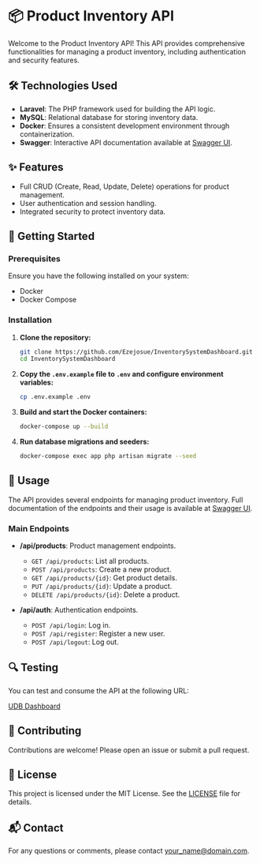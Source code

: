 # 📦 Product Inventory API

Welcome to the Product Inventory API! This API provides comprehensive functionalities for managing a product inventory, including authentication and security features.

## 🛠️ Technologies Used

- **Laravel**: The PHP framework used for building the API logic.
- **MySQL**: Relational database for storing inventory data.
- **Docker**: Ensures a consistent development environment through containerization.
- **Swagger**: Interactive API documentation available at [Swagger UI](http://191.101.232.231:8080/api/documentation#/).

## ✨ Features

- Full CRUD (Create, Read, Update, Delete) operations for product management.
- User authentication and session handling.
- Integrated security to protect inventory data.

## 🚀 Getting Started

### Prerequisites

Ensure you have the following installed on your system:

- Docker
- Docker Compose

### Installation

1. **Clone the repository:**

    ```bash
    git clone https://github.com/Ezejosue/InventorySystemDashboard.git
    cd InventorySystemDashboard
    ```

2. **Copy the `.env.example` file to `.env` and configure environment variables:**

    ```bash
    cp .env.example .env
    ```

3. **Build and start the Docker containers:**

    ```bash
    docker-compose up --build
    ```

4. **Run database migrations and seeders:**

    ```bash
    docker-compose exec app php artisan migrate --seed
    ```

## 📘 Usage

The API provides several endpoints for managing product inventory. Full documentation of the endpoints and their usage is available at [Swagger UI](http://191.101.232.231:8080/api/documentation#/).

### Main Endpoints

- **/api/products**: Product management endpoints.
  - `GET /api/products`: List all products.
  - `POST /api/products`: Create a new product.
  - `GET /api/products/{id}`: Get product details.
  - `PUT /api/products/{id}`: Update a product.
  - `DELETE /api/products/{id}`: Delete a product.

- **/api/auth**: Authentication endpoints.
  - `POST /api/login`: Log in.
  - `POST /api/register`: Register a new user.
  - `POST /api/logout`: Log out.

## 🔍 Testing

You can test and consume the API at the following URL:

[UDB Dashboard](https://udb-dashboard.vercel.app/login)

## 🤝 Contributing

Contributions are welcome! Please open an issue or submit a pull request.

## 📄 License

This project is licensed under the MIT License. See the [LICENSE](LICENSE) file for details.

## 📬 Contact

For any questions or comments, please contact [your_name@domain.com](test@domain.com).
